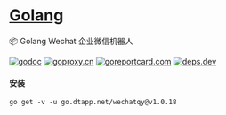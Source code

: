 <h1>
<a href="https://www.dtapp.net/">Golang</a>
</h1>

📦 Golang Wechat 企业微信机器人

[comment]: <> (go)
[![godoc](https://pkg.go.dev/badge/go.dtapp.net/wechatqy?status.svg)](https://pkg.go.dev/go.dtapp.net/wechatqy)
[![goproxy.cn](https://goproxy.cn/stats/go.dtapp.net/wechatqy/badges/download-count.svg)](https://goproxy.cn/stats/go.dtapp.net/wechatqy)
[![goreportcard.com](https://goreportcard.com/badge/go.dtapp.net/wechatqy)](https://goreportcard.com/report/go.dtapp.net/wechatqy)
[![deps.dev](https://img.shields.io/badge/deps-go-red.svg)](https://deps.dev/go/go.dtapp.net%2Fwechatqy)

#### 安装

```shell
go get -v -u go.dtapp.net/wechatqy@v1.0.18
```
